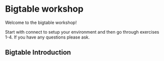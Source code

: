 # Bigtable workshop
Welcome to the bigtable workshop!

Start with connect to setup your environment and then go through exercises 1-4. If you have any questions please ask.

## Bigtable Introduction

